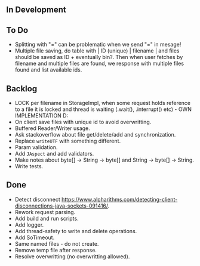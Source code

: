 ## In Development

## To Do

- Splitting with "=" can be problematic when we send "=" in mesage!
- Multiple file saving, do table with | ID (unique) | filename | and files should be saved as ID + eventually bin?. Then when user fetches by filename and multiple files are found, we response with multiple files found and list available ids.

## Backlog

- LOCK per filename in StorageImpl, when some request holds reference to a file it is locked and thread is waiting (.wait(), .interrupt() etc) - OWN IMPLEMENTATION D:
- On client save files with unique id to avoid overwritting.
- Buffered Reader/Writer usage.
- Ask stackoverflow about file get/delete/add and synchronization.
- Replace `writeUTF` with something different.
- Param validation.
- Add `JAspect` and add validators.
- Make notes about byte[] -> String -> byte[] and String -> byte[] -> String.
- Write tests.

## Done

- Detect disconnect https://www.alpharithms.com/detecting-client-disconnections-java-sockets-091416/.
- Rework request parsing.
- Add build and run scripts.
- Add logger.
- Add thread-safety to write and delete operations.
- Add SoTimeout.
- Same named files - do not create.
- Remove temp file after response.
- Resolve overwritting (no overwritting allowed).

```

```
